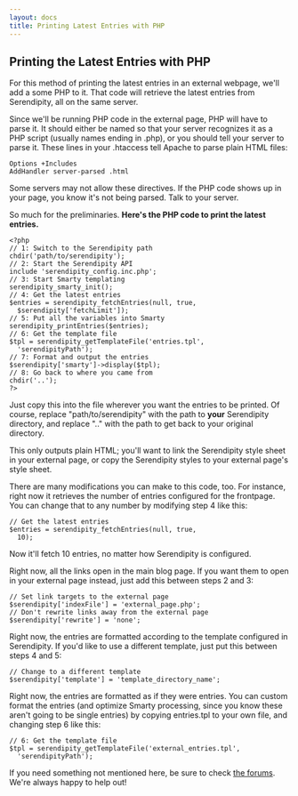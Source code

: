 ```yaml
---
layout: docs
title: Printing Latest Entries with PHP
---
```


## Printing the Latest Entries with PHP

For this method of printing the latest entries in an external webpage, we'll add a some PHP to it.  That code will retrieve the latest entries from Serendipity, all on the same server.

Since we'll be running PHP code in the external page, PHP will have to parse it.  It should either be named so that your server recognizes it as a PHP script (usually names ending in .php), or you should tell your server to parse it.  These lines in your .htaccess tell Apache to parse plain HTML files:

    Options +Includes
    AddHandler server-parsed .html

Some servers may not allow these directives.  If the PHP code shows up in your page, you know it's not being parsed.  Talk to your server.

So much for the preliminaries. **Here's the PHP code to print the latest entries.**

    <?php
    // 1: Switch to the Serendipity path
    chdir('path/to/serendipity');
    // 2: Start the Serendipity API
    include 'serendipity_config.inc.php';
    // 3: Start Smarty templating
    serendipity_smarty_init();
    // 4: Get the latest entries
    $entries = serendipity_fetchEntries(null, true,
      $serendipity['fetchLimit']);
    // 5: Put all the variables into Smarty
    serendipity_printEntries($entries);
    // 6: Get the template file
    $tpl = serendipity_getTemplateFile('entries.tpl',
      'serendipityPath');
    // 7: Format and output the entries
    $serendipity['smarty']->display($tpl);
    // 8: Go back to where you came from
    chdir('..');
    ?>

Just copy this into the file wherever you want the entries to be printed.  Of course, replace "path/to/serendipity" with the path to **your** Serendipity directory, and replace ".." with the path to get back to your original directory.

This only outputs plain HTML; you'll want to link the Serendipity style sheet in your external page, or copy the Serendipity styles to your external page's style sheet.

There are many modifications you can make to this code, too.  For instance, right now it retrieves the number of entries configured for the frontpage.  You can change that to any number by modifying step 4 like this:

    // Get the latest entries
    $entries = serendipity_fetchEntries(null, true,
      10);

Now it'll fetch 10 entries, no matter how Serendipity is configured.

Right now, all the links open in the main blog page.  If you want them to open in your external page instead, just add this between steps 2 and 3:

    // Set link targets to the external page
    $serendipity['indexFile'] = 'external_page.php';
    // Don't rewrite links away from the external page
    $serendipity['rewrite'] = 'none';

Right now, the entries are formatted according to the template configured in Serendipity.  If you'd like to use a different template, just put this between steps 4 and 5:

    // Change to a different template
    $serendipity['template'] = 'template_directory_name';

Right now, the entries are formatted as if they were entries.  You can custom format the entries (and optimize Smarty processing, since you know these aren't going to be single entries) by copying entries.tpl to your own file, and changing step 6 like this:

    // 6: Get the template file
    $tpl = serendipity_getTemplateFile('external_entries.tpl',
      'serendipityPath');

If you need something not mentioned here, be sure to check [the forums](http://board.s9y.org/).  We're always happy to help out!
